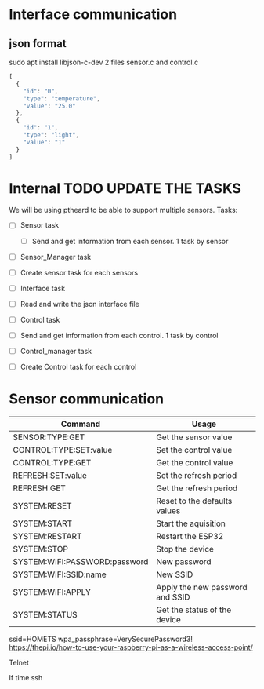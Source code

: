 # Interface communication
## json format
sudo apt install libjson-c-dev
2 files sensor.c and control.c
```javascript
[
  {
    "id": "0",
    "type": "temperature",
    "value": "25.0"
  },
  {
    "id": "1",
    "type": "light",
    "value": "1"
  }
]
```

# Internal  TODO UPDATE THE TASKS
We will be using ptheard to be able to support multiple sensors.
Tasks:
* [ ] Sensor task
  * [ ]  Send and get information from each sensor. 1 task by sensor
* [ ]  Sensor_Manager task
  * [ ]  Create sensor task for each sensors
* [ ]  Interface task
  * [ ]  Read and write the json interface file
* [ ]  Control task
  * [ ]  Send and get information from each control. 1 task by control
* [ ]  Control_manager task
  * [ ]  Create Control task for each control


# Sensor communication
| Command                       | Usage                           |
| ----------------------------- | ------------------------------- |
| SENSOR:TYPE:GET               | Get the sensor value            |
| CONTROL:TYPE:SET:value        | Set the control value           |
| CONTROL:TYPE:GET              | Get the control value           |
| REFRESH:SET:value             | Set the refresh period          |
| REFRESH:GET                   | Get the refresh period          |
| SYSTEM:RESET                  | Reset to the defaults values    |
| SYSTEM:START                  | Start the aquisition            |
| SYSTEM:RESTART                | Restart the ESP32               |
| SYSTEM:STOP                   | Stop the device                 |
| SYSTEM:WIFI:PASSWORD:password | New password                    |
| SYSTEM:WIFI:SSID:name         | New SSID                        |
| SYSTEM:WIFI:APPLY             | Apply the new password and SSID |
| SYSTEM:STATUS                 | Get the status of the device    |

ssid=HOMETS
wpa_passphrase=VerySecurePassword3!
https://thepi.io/how-to-use-your-raspberry-pi-as-a-wireless-access-point/

Telnet

If time ssh
